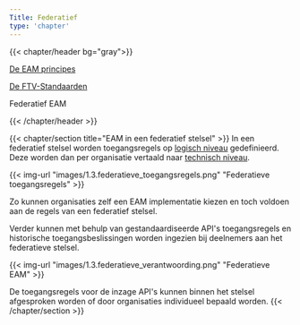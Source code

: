 ```yaml
---
Title: Federatief
type: 'chapter'
---
```


{{< chapter/header bg="gray">}}

<div class="utrecht-paragraph pt-1 section-navigation">
   <p>
      <a href="../">De EAM principes</a>
   </p>
</div>
<div class="utrecht-paragraph pt-1 section-navigation">
   <p>
      <a href="../standaarden">De FTV-Standaarden</a> 
   </p>
</div>
<div class="section-navigation-selected utrecht-paragraph pt-1 section-navigation">
   <p>
      Federatief EAM
   </p>
</div>

{{< /chapter/header >}}


{{< chapter/section title="EAM in een federatief stelsel" >}}
In een federatief stelsel worden toegangsregels op [logisch niveau](https://docs.geostandaarden.nl/mim/mim/#beschouwingsniveau-3-logisch-informatie-of-gegevensmodel) gedefinieerd. Deze worden dan per organisatie vertaald naar [technisch niveau](https://docs.geostandaarden.nl/mim/mim/#beschouwingsniveau-3-logisch-informatie-of-gegevensmodel).

{{< img-url "images/1.3.federatieve_toegangsregels.png" "Federatieve toegangsregels" >}}

Zo kunnen organisaties zelf een EAM implementatie kiezen en toch voldoen aan de regels van een federatief stelsel.

Verder kunnen met behulp van gestandaardiseerde API's toegangsregels en historische toegangsbeslissingen worden ingezien bij deelnemers aan het federatieve stelsel.

{{< img-url "images/1.3.federatieve_verantwoording.png" "Federatieve EAM" >}}

De toegangsregels voor de inzage API's kunnen binnen het stelsel afgesproken worden of door organisaties individueel bepaald worden.
{{< /chapter/section >}}
